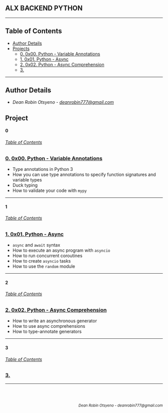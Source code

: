## **ALX BACKEND PYTHON**
---
## Table of Contents
- [Author Details](#author-details)
- [Projects](#tasks)
    - [0. 0x00. Python - Variable Annotations](#0)
    - [1. 0x01. Python - Async](#1)
    - [2. 0x02. Python - Async Comprehension](#2)
    - [3. ](#3)
    
---
## Author Details
- *Dean Robin Otsyeno - deanrobin777@gmail.com*

## Project
#### 0
###### [Table of Contents](#table-of-contents)
### [0. 0x00. Python - Variable Annotations](./0x00-python_variable_annotations)
- Type annotations in Python 3
- How you can use type annotations to specify function signatures and variable types
- Duck typing
- How to validate your code with `mypy`

---
#### 1
###### [Table of Contents](#table-of-contents)
### [1. 0x01. Python - Async](./0x01-python_async_function)
- `async` and `await` syntax
- How to execute an async program with `asyncio`
- How to run concurrent coroutines
- How to create `asyncio` tasks
- How to use the `random` module

---
#### 2
###### [Table of Contents](#table-of-contents)
### [2. 0x02. Python - Async Comprehension](./0x02-python_async_comprehension)
- How to write an asynchronous generator
- How to use async comprehensions
- How to type-annotate generators

---
#### 3
###### [Table of Contents](#table-of-contents)
### [3. ](./)

---


<br></br>
<div align="right">
    <sub style="font-style: italic"> Dean Robin Otsyeno - deanrobin777@gmail.com</sub>
</div>